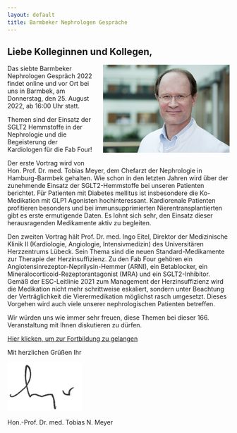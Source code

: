 ```yaml
---
layout: default
title: Barmbeker Nephrologen Gespräche
---
```

## Liebe Kolleginnen und Kollegen,   

<img src="/assets/images/CA_Meyer.jpg" height="200rem" style="float:right; margin-left:20px; margin-bottom:20px;">Das siebte Barmbeker Nephrologen Gespräch 2022 findet online und vor Ort bei uns in Barmbek, am Donnerstag, den 25. August 2022, ab 16:00 Uhr statt.    

Themen sind der Einsatz der SGLT2 Hemmstoffe in der Nephrologie und die Begeisterung der Kardiologen für die Fab Four!         

Der erste Vortrag wird von Hon. Prof. Dr. med. Tobias Meyer, dem Chefarzt der Nephrologie in Hamburg-Barmbek gehalten. Wie schon in den letzten Jahren wird über der zunehmende Einsatz der SGLT2-Hemmstoffe bei unseren Patienten berichtet. Für Patienten mit Diabetes mellitus ist insbesondere die Ko-Medikation mit GLP1 Agonisten hochinteressant. Kardiorenale Patienten profitieren besonders und bei immunsupprimierten Nierentransplantierten gibt es erste ermutigende Daten. Es lohnt sich sehr, den Einsatz dieser herausragenden Medikamente aktiv zu begleiten.         

Den zweiten Vortrag hält Prof. Dr. med. Ingo Eitel, Direktor der Medizinische Klinik II (Kardiologie, Angiologie, Intensivmedizin) des Universitären Herzzentrums Lübeck. Sein Thema sind die neuen Standard-Medikamente zur Therapie der Herzinsuffizienz. Zu den Fab Four gehören ein Angiotensinrezeptor-Neprilysin-Hemmer (ARNI), ein Betablocker, ein Mineralocorticoid-Rezeptorantagonist (MRA) und ein SGLT2-Inhibitor. Gemäß der ESC-Leitlinie 2021 zum Management der Herzinsuffizienz wird die Medikation nicht mehr schrittweise eskaliert, sondern unter Beachtung der Verträglichkeit die Vierermedikation möglichst rasch umgesetzt. Dieses Vorgehen wird auch viele unserer nephrologischen Patienten betreffen.         

Wir würden uns wie immer sehr freuen, diese Themen bei dieser 166. Veranstaltung mit Ihnen diskutieren zu dürfen.         

<a class="button" href="https://teams.microsoft.com/l/meetup-join/19%3ameeting_N2E0ZGI0NmEtOGVlNS00ZTFkLTk0YzEtNTkwMWE0YmFhMjIy%40thread.v2/0?context=%7b%22Tid%22%3a%22e6160a47-a12e-4ab1-be56-bddd09456693%22%2c%22Oid%22%3a%2254de3200-43af-4cbb-8fde-9d0457be7bcb%22%7d" target="_blank">Hier klicken, um zur Fortbildung zu gelangen</a>  

Mit herzlichen Grüßen Ihr  

![Unterschrift Prof. Meyer](/assets/images/unterschrift-meyer.png)  

Hon.-Prof. Dr. med. Tobias N. Meyer  
